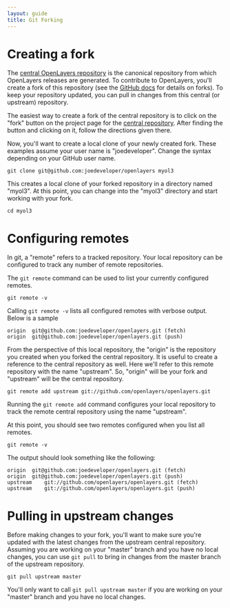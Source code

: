 ```yaml
---
layout: guide
title: Git Forking
---
```


# Creating a fork #

The [central OpenLayers repository](central) is the canonical repository from which OpenLayers releases are generated.  To contribute to OpenLayers, you'll create a fork of this repository (see the [GitHub docs](http://help.github.com/forking/) for details on forks).  To keep your repository updated, you can pull in changes from this central (or upstream) repository.

The easiest way to create a fork of the central repository is to click on the "fork" button on the project page for the [central repository](central).  After finding the button and clicking on it, follow the directions given there.

[central]: http://github.com/openlayers/openlayers "OpenLayers Central Repository"

Now, you'll want to create a local clone of your newly created fork.  These examples assume your user name is "joedeveloper".  Change the syntax depending on your GitHub user name.

    git clone git@github.com:joedeveloper/openlayers myol3

This creates a local clone of your forked repository in a directory named "myol3".  At this point, you can change into the "myol3" directory and start working with your fork.

    cd myol3

# Configuring remotes #

In git, a "remote" refers to a tracked repository.  Your local repository can be configured to track any number of remote repositories.

The `git remote` command can be used to list your currently configured remotes.

    git remote -v

Calling `git remote -v` lists all configured remotes with verbose output.  Below is a sample 

    origin	git@github.com:joedeveloper/openlayers.git (fetch)
    origin	git@github.com:joedeveloper/openlayers.git (push)

From the perspective of this local repository, the "origin" is the repository you created when you forked the central repository.  It is useful to create a reference to the central repository as well.  Here we'll refer to this remote repository with the name "upstream".  So, "origin" will be your fork and "upstream" will be the central repository.

    git remote add upstream git://github.com/openlayers/openlayers.git

Running the `git remote add` command configures your local repository to track the remote central repository using the name "upstream".

At this point, you should see two remotes configured when you list all remotes.

    git remote -v

The output should look something like the following:

    origin	git@github.com:joedeveloper/openlayers.git (fetch)
    origin	git@github.com:joedeveloper/openlayers.git (push)
    upstream	git://github.com/openlayers/openlayers.git (fetch)
    upstream	git://github.com/openlayers/openlayers.git (push)

# Pulling in upstream changes #

Before making changes to your fork, you'll want to make sure you're updated with the latest changes from the upstream central repository.  Assuming you are working on your "master" branch and you have no local changes, you can use `git pull` to bring in changes from the master branch of the upstream repository.

    git pull upstream master

You'll only want to call `git pull upstream master` if you are working on your "master" branch and you have no local changes.
